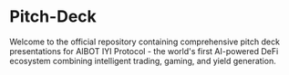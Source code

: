 # Pitch-Deck
Welcome to the official repository containing comprehensive pitch deck presentations for AIBOT IYI Protocol - the world's first AI-powered DeFi ecosystem combining intelligent trading, gaming, and yield generation.
